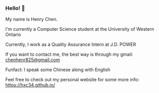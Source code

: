 ### Hello! 👋

My name is Henry Chen. 

I'm currently a Computer Science student at the University of Western Ontario

Currently, I work as a Quality Assurance Intern at J.D. POWER

If you want to contact me, the best way is through my gmail: chenhenr825@gmail.com

Funfact: I speak some Chinese along with English

Feel free to check out my personal website for some more info: https://hxc34.github.io/

<!--
**hxc34/hxc34** is a ✨ _special_ ✨ repository because its `README.md` (this file) appears on your GitHub profile.

